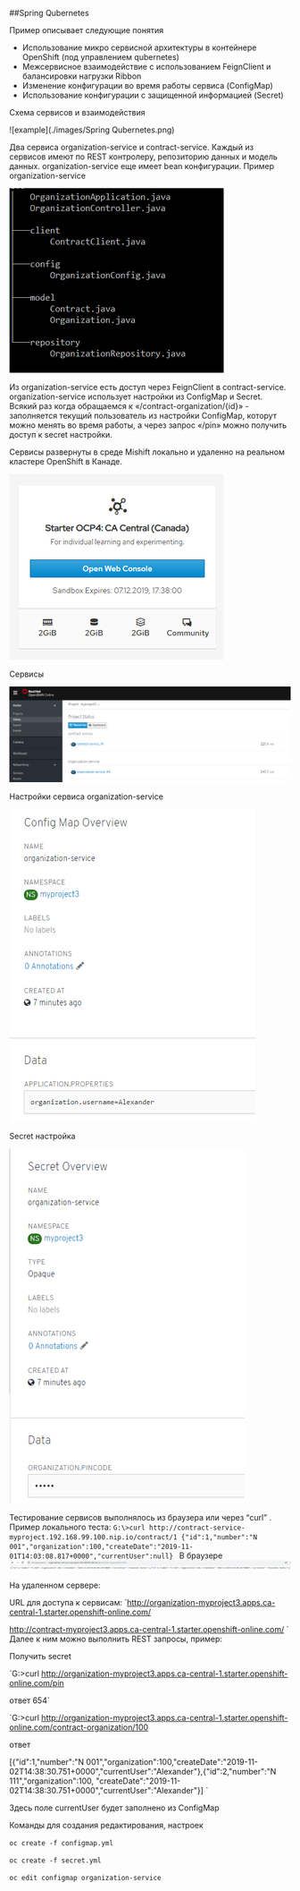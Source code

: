 ##Spring Qubernetes

Пример описывает следующие понятия
- Использование микро сервисной архитектуры в контейнере OpenShift (под управлением qubernetes)
- Межсервисное взаимодействие с использованием FeignClient и балансировки нагрузки Ribbon 
- Изменение конфигурации во время работы сервиса (ConfigMap)
- Использование конфигурации с защищенной информацией (Secret)

Схема сервисов и взаимодействия

![example](./images/Spring Qubernetes.png)

Два сервиса organization-service и contract-service. Каждый из сервисов имеют по REST контролеру, репозиторию данных и модель данных. organization-service еще имеет bean конфигурации. 
Пример organization-service
  
![example](./images/2019-11-02_171511.png)  

Из organization-service есть доступ через FeignClient в contract-service. organization-service использует настройки из ConfigMap и Secret. Всякий раз когда обращаемся к «/contract-organization/{id}» - заполняется текущий пользователь из настройки ConfigMap, которут можно менять во время работы, а через запрос «/pin» можно получить доступ к secret настройки.  

Сервисы развернуты в среде Mishift локально и удаленно на реальном кластере OpenShift в Канаде.
 
![example](./images/2019-11-02_174250.png)

Сервисы

![example](./images/2019-11-02_180310.png)

Настройки сервиса organization-service

![example](./images/2019-11-02_180549.png)

Secret настройка

![example](./images/2019-11-02_180624.png)

Тестирование сервисов выполнялось из браузера или через “curl” .
Пример локального теста:
`G:\>curl http://contract-service-myproject.192.168.99.100.nip.io/contract/1
{"id":1,"number":"N 001","organization":100,"createDate":"2019-11-01T14:03:08.817+0000","currentUser":null}
` 
В браузере
![example](./images/2019-11-02_173343.png)

На удаленном сервере:

URL для доступа к сервисам:
`http://organization-myproject3.apps.ca-central-1.starter.openshift-online.com/

http://contract-myproject3.apps.ca-central-1.starter.openshift-online.com/
`
Далее к ним можно выполнить REST запросы, пример:

Получить secret

`G:\>curl http://organization-myproject3.apps.ca-central-1.starter.openshift-online.com/pin

 ответ 654`

`G:\>curl http://organization-myproject3.apps.ca-central-1.starter.openshift-online.com/contract-organization/100

ответ

[{"id":1,"number":"N 001","organization":100,"createDate":"2019-11-02T14:38:30.751+0000","currentUser":"Alexander"},{"id":2,"number":"N 111","organization":100,
"createDate":"2019-11-02T14:38:30.751+0000","currentUser":"Alexander"}]
`

Здесь поле currentUser будет заполнено из ConfigMap

Команды для создания редактирования, настроек  

`oc create -f configmap.yml`

`oc create -f secret.yml`

`oc edit configmap organization-service`
